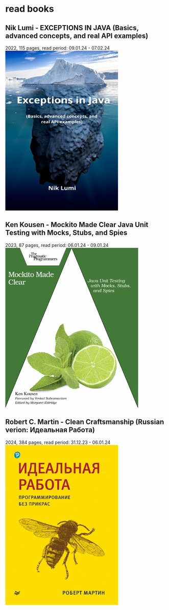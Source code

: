 # read books

## Nik Lumi - EXCEPTIONS IN JAVA (Basics, advanced concepts, and real API examples)
2022, 115 pages, read period: 09.01.24 - 07.02.24\
<img src="./covers/Exceptions.png" alt="Exceptions logo" height="500"/>

## Ken Kousen - Mockito Made Clear Java Unit Testing with Mocks, Stubs, and Spies
2023, 87 pages, read period: 06.01.24 - 09.01.24\
<img src="./covers/Mockito.png" alt="Mockito logo" height="500"/>

## Robert C. Martin - Clean Craftsmanship (Russian verion: Идеальная Работа)
2024, 384 pages, read period: 31.12.23 - 06.01.24\
<img src="./covers/CleanCraftsmanship.png" alt="Mockito logo" height="500"/>
